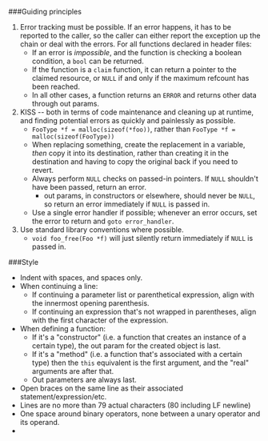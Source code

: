 ###Guiding principles

1. Error tracking must be possible. If an error happens, it has to be reported
   to the caller, so the caller can either report the exception up the chain
   or deal with the errors. For all functions declared in header files:
   * If an error is _impossible_, and the function is checking a boolean
     condition, a `bool` can be returned.
   * If the function is a `claim` function, it can return a pointer to the
     claimed resource, or `NULL` if and only if the maximum refcount has been
     reached.
   * In all other cases, a function returns an `ERROR` and returns other data
     through out params.
2. KISS -- both in terms of code maintenance and cleaning up at runtime, and
   finding potential errors as quickly and painlessly as possible.
    * `FooType *f = malloc(sizeof(*foo))`, rather than
      `FooType *f = malloc(sizeof(FooType))`
    * When replacing something, create the replacement in a variable, *then*
      copy it into its destination, rather than creating it in the destination
      and having to copy the original back if you need to revert.
    * Always perform `NULL` checks on passed-in pointers. If `NULL` shouldn't
      have been passed, return an error.
      * out params, in constructors or elsewhere, should never be `NULL`, so
        return an error immediately if `NULL` is passed in.
    * Use a single error handler if possible; whenever an error occurs, set
      the error to return and `goto error_handler`.
3. Use standard library conventions where possible.
    * `void foo_free(Foo *f)` will just silently return immediately if `NULL`
      is passed in.

###Style
* Indent with spaces, and spaces only.
* When continuing a line:
  * If continuing a parameter list or parenthetical expression, align with the
    innermost opening parenthesis.
  * If continuing an expression that's not wrapped in parentheses, align with
    the first character of the expression.
* When defining a function:
  * If it's a "constructor" (i.e. a function that creates an instance of a
    certain type), the out param for the created object is last.
  * If it's a "method" (i.e. a function that's associated with a certain type)
    then the `this` equivalent is the first argument, and the "real" arguments
    are after that.
  * Out parameters are always last.
* Open braces on the same line as their associated statement/expression/etc.
* Lines are no more than 79 actual characters (80 including LF newline)
* One space around binary operators, none between a unary operator and its
  operand.
* 
